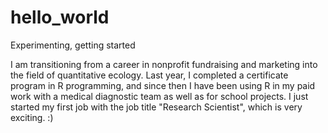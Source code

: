 # hello_world
Experimenting, getting started

I am transitioning from a career in nonprofit fundraising and marketing into the field of quantitative ecology. Last year, I completed a certificate program in R programming, and since then I have been using R in my paid work with a medical diagnostic team as well as for school projects. I just started my first job with the job title "Research Scientist", which is very exciting. :)
